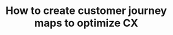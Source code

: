 ---
title: How to create customer journey maps to optimize CX
intro: To ensure customers have the best possible experience, it’s crucial to create user journey maps.
link: 'https://uxplanet.org/how-to-create-user-journey-maps-to-optimize-cx-ed82ac5ee29a'
site: UX Plaet
category:
 - Customer discovery
tags:
 - Customer journey
 - Experience map
---